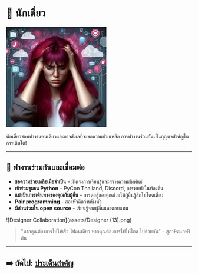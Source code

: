 # 🏃 นักเดี่ยว

![The Soloist](assets/soloist.jpg)

นักเดี่ยวชอบทำงานคนเดียวและอาจลังเลที่จะขอความช่วยเหลือ การทำงานร่วมกันเป็นกุญแจสำคัญในการเติบโต!

---

## 🤝 ทำงานร่วมกันและเชื่อมต่อ

- **ขอความช่วยเหลือเมื่อจำเป็น** - มันเร่งการเรียนรู้และสร้างความสัมพันธ์
- **เข้าร่วมชุมชน Python** - PyCon Thailand, Discord, การพบปะในท้องถิ่น
- **แบ่งปันการเดินทางของคุณกับผู้อื่น** - การต่อสู้ของคุณช่วยให้ผู้อื่นรู้สึกไม่โดดเดี่ยว
- **Pair programming** - สองหัวดีกว่าหนึ่งหัว
- **มีส่วนร่วมใน open source** - เรียนรู้จากผู้อื่นและตอบแทน

![Designer Collaboration](assets/Designer (13).png)

> "หากคุณต้องการไปให้เร็ว ไปคนเดียว หากคุณต้องการไปให้ไกล ไปด้วยกัน" - สุภาษิตแอฟริกัน

---

## ➡️ ถัดไป: [ประเด็นสำคัญ](key-takeaways.md)
